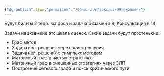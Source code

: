 ```yaml
---
{"dg-publish":true,"permalink":"/04-mi-apr/lekczii/99-ekzamen/"}
---
```



Будут билеты
2 теор. вопроса и задача
Экзамен в 8;
Консультация в 14;

Задачи на экзамене это шкала оценок. Какие задачи будут простенькие:
- Граф метод
- Задача нел. решения через поиск решения
- Задача нел. решения с симплекс методом
- Матричный граф в чистых стратегиях
- Матричный граф в смешанных стратегиях через ЗЛП
- Построение сетевого графа и поиск критического пути